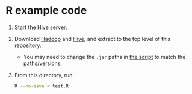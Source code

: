 # R example code

1. [Start the Hive server.](../../README.md#remote-connection)
1. Download [Hadoop](https://hadoop.apache.org/releases.html) and [Hive](https://hive.apache.org/downloads.html), and extract to the top level of this repository.
   - You may need to change the `.jar` paths in [the script](test.R) to match the paths/versions.
1. From this directory, run:

   ```sh
   R --no-save < test.R
   ```
